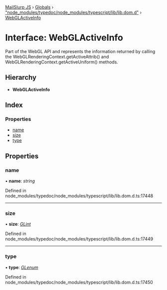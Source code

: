 [MailSlurp JS](../README.md) › [Globals](../globals.md) › ["node_modules/typedoc/node_modules/typescript/lib/lib.dom.d"](../modules/_node_modules_typedoc_node_modules_typescript_lib_lib_dom_d_.md) › [WebGLActiveInfo](_node_modules_typedoc_node_modules_typescript_lib_lib_dom_d_.webglactiveinfo.md)

# Interface: WebGLActiveInfo

Part of the WebGL API and represents the information returned by calling the WebGLRenderingContext.getActiveAttrib() and WebGLRenderingContext.getActiveUniform() methods.

## Hierarchy

* **WebGLActiveInfo**

## Index

### Properties

* [name](_node_modules_typedoc_node_modules_typescript_lib_lib_dom_d_.webglactiveinfo.md#name)
* [size](_node_modules_typedoc_node_modules_typescript_lib_lib_dom_d_.webglactiveinfo.md#size)
* [type](_node_modules_typedoc_node_modules_typescript_lib_lib_dom_d_.webglactiveinfo.md#type)

## Properties

###  name

• **name**: *string*

Defined in node_modules/typedoc/node_modules/typescript/lib/lib.dom.d.ts:17448

___

###  size

• **size**: *[GLint](../modules/_node_modules_typedoc_node_modules_typescript_lib_lib_dom_d_.md#glint)*

Defined in node_modules/typedoc/node_modules/typescript/lib/lib.dom.d.ts:17449

___

###  type

• **type**: *[GLenum](../modules/_node_modules_typedoc_node_modules_typescript_lib_lib_dom_d_.md#glenum)*

Defined in node_modules/typedoc/node_modules/typescript/lib/lib.dom.d.ts:17450
